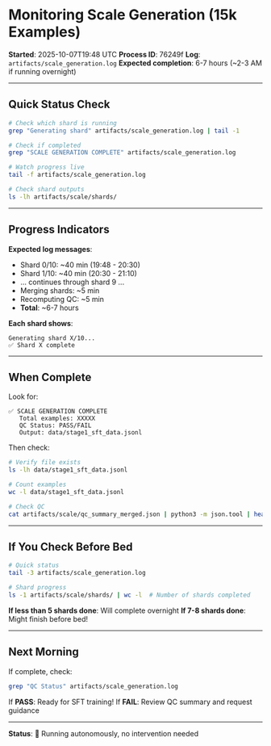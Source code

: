 # Monitoring Scale Generation (15k Examples)

**Started**: 2025-10-07T19:48 UTC
**Process ID**: 76249f
**Log**: `artifacts/scale_generation.log`
**Expected completion**: 6-7 hours (~2-3 AM if running overnight)

---

## Quick Status Check

```bash
# Check which shard is running
grep "Generating shard" artifacts/scale_generation.log | tail -1

# Check if completed
grep "SCALE GENERATION COMPLETE" artifacts/scale_generation.log

# Watch progress live
tail -f artifacts/scale_generation.log

# Check shard outputs
ls -lh artifacts/scale/shards/
```

---

## Progress Indicators

**Expected log messages**:
- Shard 0/10: ~40 min (19:48 - 20:30)
- Shard 1/10: ~40 min (20:30 - 21:10)
- ... continues through shard 9 ...
- Merging shards: ~5 min
- Recomputing QC: ~5 min
- **Total**: ~6-7 hours

**Each shard shows**:
```
Generating shard X/10...
✅ Shard X complete
```

---

## When Complete

Look for:
```
✅ SCALE GENERATION COMPLETE
   Total examples: XXXXX
   QC Status: PASS/FAIL
   Output: data/stage1_sft_data.jsonl
```

Then check:
```bash
# Verify file exists
ls -lh data/stage1_sft_data.jsonl

# Count examples
wc -l data/stage1_sft_data.jsonl

# Check QC
cat artifacts/scale/qc_summary_merged.json | python3 -m json.tool | head -50
```

---

## If You Check Before Bed

```bash
# Quick status
tail -3 artifacts/scale_generation.log

# Shard progress
ls -1 artifacts/scale/shards/ | wc -l  # Number of shards completed
```

**If less than 5 shards done**: Will complete overnight
**If 7-8 shards done**: Might finish before bed!

---

## Next Morning

If complete, check:
```bash
grep "QC Status" artifacts/scale_generation.log
```

If **PASS**: Ready for SFT training!
If **FAIL**: Review QC summary and request guidance

---

**Status**: 🚀 Running autonomously, no intervention needed
